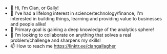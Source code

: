 - 👋 Hi, I’m Cian, or Gally!
- 👀 I've had a lifelong interest in science/technology/finance, I'm interested in building things, learning and providing value to businesses and people alike! 
- 🌱 Primary goal is gaining a deep knowledge of the analytics sphere!
- 💞️ I’m looking to collaborate on anything that solves a real problem/challenge and sharpens my skills!
- 📫 How to reach me https://linktr.ee/ciangallagher
